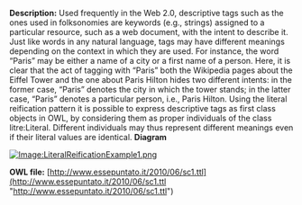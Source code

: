 __Description:__ 
 Used frequently in the Web 2.0, descriptive tags such as the ones used in folksonomies are keywords (e.g., strings) assigned to a particular resource, such as a web document, with the intent to describe it. Just like words in any natural language, tags may have different meanings depending on the context in which they are used. For instance, the word “Paris” may be either a name of a city or a first name of a person. Here, it is clear that the act of tagging with “Paris” both the Wikipedia pages about the Eiffel Tower and the one about Paris Hilton hides two different intents: in the former case, “Paris” denotes the city in which the tower stands; in the latter case, “Paris” denotes a particular person, i.e., Paris Hilton. Using the literal reification pattern it is possible to express descriptive tags as first class objects in OWL, by considering them as proper individuals of the class litre:Literal. Different individuals may thus represent different meanings even if their literal values are identical.
 __Diagram__ 





[![Image:LiteralReificationExample1.png](../../images/c/c7/LiteralReificationExample1.png)](../../Image/LiteralReificationExample1.png "Image:LiteralReificationExample1.png")





__OWL file:__ 
[http://www.essepuntato.it/2010/06/sc1.ttl](http://www.essepuntato.it/2010/06/sc1.ttl "http://www.essepuntato.it/2010/06/sc1.ttl")